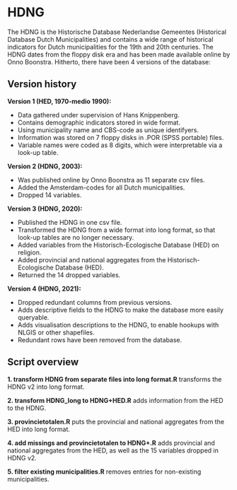 # HDNG

The HDNG is the Historische Database Nederlandse Gemeentes (Historical Database Dutch Municipalities) and contains a wide range of historical indicators for Dutch municipalities for the 19th and 20th centuries. The HDNG dates from the floppy disk era and has been made available online by Onno Boonstra. Hitherto, there have been 4 versions of the database:

## Version history

**Version 1 (HED, 1970-medio 1990):** 
- Data gathered under supervision of Hans Knippenberg.
- Contains demographic indicators stored in wide format. 
- Using municipality name and CBS-code as unique identifyers.
- Information was stored on 7 floppy disks in .POR (SPSS portable) files.
- Variable names were coded as 8 digits, which were interpretable via a look-up table.

**Version 2 (HDNG, 2003):** 
- Was published online by Onno Boonstra as 11 separate csv files.
- Added the Amsterdam-codes for all Dutch municipalities.
- Dropped 14 variables.

**Version 3 (HDNG, 2020):** 
- Published the HDNG in one csv file. 
- Transformed the HDNG from a wide format into long format, so that look-up tables are no longer necessary.
- Added variables from the Historisch-Ecologische Database (HED) on religion.
- Added provincial and national aggregates from the Historisch-Ecologische Database (HED).
- Returned the 14 dropped variables.

**Version 4 (HDNG, 2021):** 
- Dropped redundant columns from previous versions.
- Adds descriptive fields to the HDNG to make the database more easily queryable.
- Adds visualisation descriptions to the HDNG, to enable hookups with NLGIS or other shapefiles.
- Redundant rows have been removed from the database. 


## Script overview

**1. transform HDNG from separate files into long format.R** transforms the HDNG v2 into long format.

**2. transform HDNG_long to HDNG+HED.R** adds information from the HED to the HDNG.

**3. provincietotalen.R** puts the provincial and national aggregates from the HED into long format.

**4. add missings and provincietotalen to HDNG+.R** adds provincial and national aggregates from the HED, as well as the 15 variables dropped in HDNG v2.

**5. filter existing municipalities.R** removes entries for non-existing municipalities.
